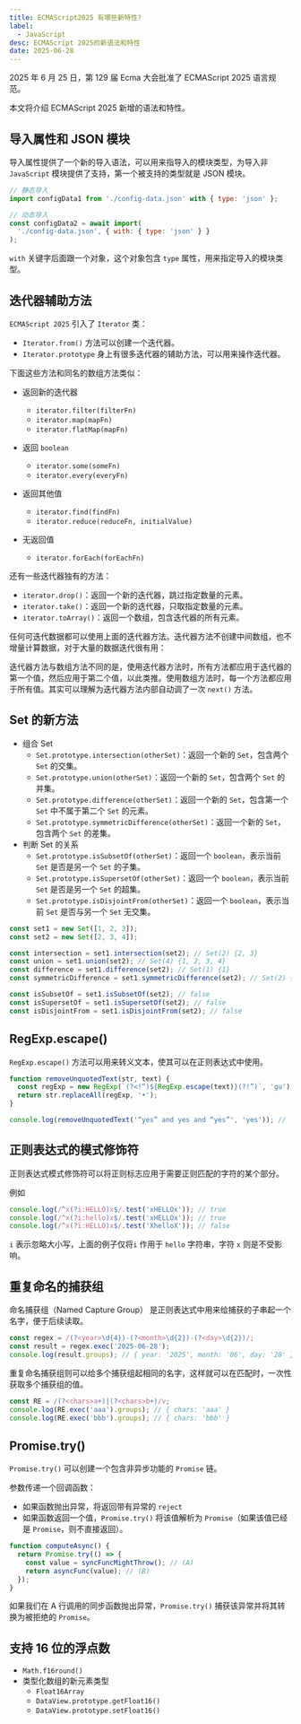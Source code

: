 ```yaml
---
title: ECMAScript2025 有哪些新特性?
label:
  - JavaScript
desc: ECMAScript 2025的新语法和特性
date: 2025-06-28
---
```


2025 年 6 月 25 日，第 129 届 Ecma 大会批准了 ECMAScript 2025 语言规范。

本文将介绍 ECMAScript 2025 新增的语法和特性。

## 导入属性和 JSON 模块

导入属性提供了一个新的导入语法，可以用来指导入的模块类型，为导入非 `JavaScript` 模块提供了支持，第一个被支持的类型就是 JSON 模块。

```javascript
// 静态导入
import configData1 from './config-data.json' with { type: 'json' };

// 动态导入
const configData2 = await import(
  './config-data.json', { with: { type: 'json' } }
);
```

`with` 关键字后面跟一个对象，这个对象包含 `type` 属性，用来指定导入的模块类型。

## 迭代器辅助方法

`ECMAScript 2025` 引入了 `Iterator` 类：

- `Iterator.from()` 方法可以创建一个迭代器。
- `Iterator.prototype` 身上有很多迭代器的辅助方法，可以用来操作迭代器。

下面这些方法和同名的数组方法类似：

- 返回新的迭代器

  - `iterator.filter(filterFn)`
  - `iterator.map(mapFn)`
  - `iterator.flatMap(mapFn)`

- 返回 `boolean`
  - `iterator.some(someFn)`
  - `iterator.every(everyFn)`
- 返回其他值
  - `iterator.find(findFn)`
  - `iterator.reduce(reduceFn, initialValue)`
- 无返回值
  - `iterator.forEach(forEachFn)`

还有一些迭代器独有的方法：

- `iterator.drop()`：返回一个新的迭代器，跳过指定数量的元素。
- `iterator.take()`：返回一个新的迭代器，只取指定数量的元素。
- `iterator.toArray()`：返回一个数组，包含迭代器的所有元素。

任何可迭代数据都可以使用上面的迭代器方法。迭代器方法不创建中间数组，也不增量计算数据，对于大量的数据迭代很有用：

迭代器方法与数组方法不同的是，使用迭代器方法时，所有方法都应用于迭代器的第一个值，然后应用于第二个值，以此类推。使用数组方法时，每一个方法都应用于所有值。其实可以理解为迭代器方法内部自动调了一次 `next()` 方法。

## Set 的新方法

- 组合 Set
  - `Set.prototype.intersection(otherSet)`：返回一个新的 `Set`，包含两个 `Set` 的交集。
  - `Set.prototype.union(otherSet)`：返回一个新的 `Set`，包含两个 `Set` 的并集。
  - `Set.prototype.difference(otherSet)`：返回一个新的 `Set`，包含第一个 `Set` 中不属于第二个 `Set` 的元素。
  - `Set.prototype.symmetricDifference(otherSet)`：返回一个新的 `Set`，包含两个 `Set` 的差集。
- 判断 Set 的关系
  - `Set.prototype.isSubsetOf(otherSet)`：返回一个 `boolean`，表示当前 `Set` 是否是另一个 `Set` 的子集。
  - `Set.prototype.isSupersetOf(otherSet)`：返回一个 `boolean`，表示当前 `Set` 是否是另一个 `Set` 的超集。
  - `Set.prototype.isDisjointFrom(otherSet)`：返回一个 `boolean`，表示当前 `Set` 是否与另一个 `Set` 无交集。

```javascript
const set1 = new Set([1, 2, 3]);
const set2 = new Set([2, 3, 4]);

const intersection = set1.intersection(set2); // Set(2) {2, 3}
const union = set1.union(set2); // Set(4) {1, 2, 3, 4}
const difference = set1.difference(set2); // Set(1) {1}
const symmetricDifference = set1.symmetricDifference(set2); // Set(2) {1, 4}

const isSubsetOf = set1.isSubsetOf(set2); // false
const isSupersetOf = set1.isSupersetOf(set2); // false
const isDisjointFrom = set1.isDisjointFrom(set2); // false
```

## RegExp.escape()

`RegExp.escape()` 方法可以用来转义文本，使其可以在正则表达式中使用。

```javascript
function removeUnquotedText(str, text) {
  const regExp = new RegExp(`(?<!“)${RegExp.escape(text)}(?!”)`, 'gu');
  return str.replaceAll(regExp, '•');
}

console.log(removeUnquotedText('“yes” and yes and “yes”', 'yes')); //  '“yes” and • and “yes”'
```

## 正则表达式的模式修饰符

正则表达式模式修饰符可以将正则标志应用于需要正则匹配的字符的某个部分。

例如

```javascript
console.log(/^x(?i:HELLO)x$/.test('xHELLOx')); // true
console.log(/^x(?i:hello)x$/.test('xHELLOx')); // true
console.log(/^x(?i:HELLO)x$/.test('XhelloX')); // false
```

`i` 表示忽略大小写，上面的例子仅将`i` 作用于 `hello` 字符串，字符 `x` 则是不受影响。

## 重复命名的捕获组

命名捕获组（Named Capture Group） 是正则表达式中用来给捕获的子串起一个名字，便于后续读取。

```javascript
const regex = /(?<year>\d{4})-(?<month>\d{2})-(?<day>\d{2})/;
const result = regex.exec('2025-06-28');
console.log(result.groups); // { year: '2025', month: '06', day: '28' }
```

重复命名捕获组则可以给多个捕获组起相同的名字，这样就可以在匹配时，一次性获取多个捕获组的值。

```javascript
const RE = /(?<chars>a+)|(?<chars>b+)/v;
console.log(RE.exec('aaa').groups); // { chars: 'aaa' }
console.log(RE.exec('bbb').groups); // { chars: 'bbb' }
```

## Promise.try()

`Promise.try()` 可以创建一个包含非异步功能的 `Promise` 链。

参数传递一个回调函数：

- 如果函数抛出异常，将返回带有异常的 `reject`
- 如果函数返回一个值，`Promise.try()` 将该值解析为 `Promise`（如果该值已经是 `Promise`，则不直接返回）。

```javascript
function computeAsync() {
  return Promise.try(() => {
    const value = syncFuncMightThrow(); // (A)
    return asyncFunc(value); // (B)
  });
}
```

如果我们在 A 行调用的同步函数抛出异常，`Promise.try()` 捕获该异常并将其转换为被拒绝的 `Promise`。

## 支持 16 位的浮点数

- `Math.f16round()`
- 类型化数组的新元素类型
  - `Float16Array`
  - `DataView.prototype.getFloat16()`
  - `DataView.prototype.setFloat16()`
